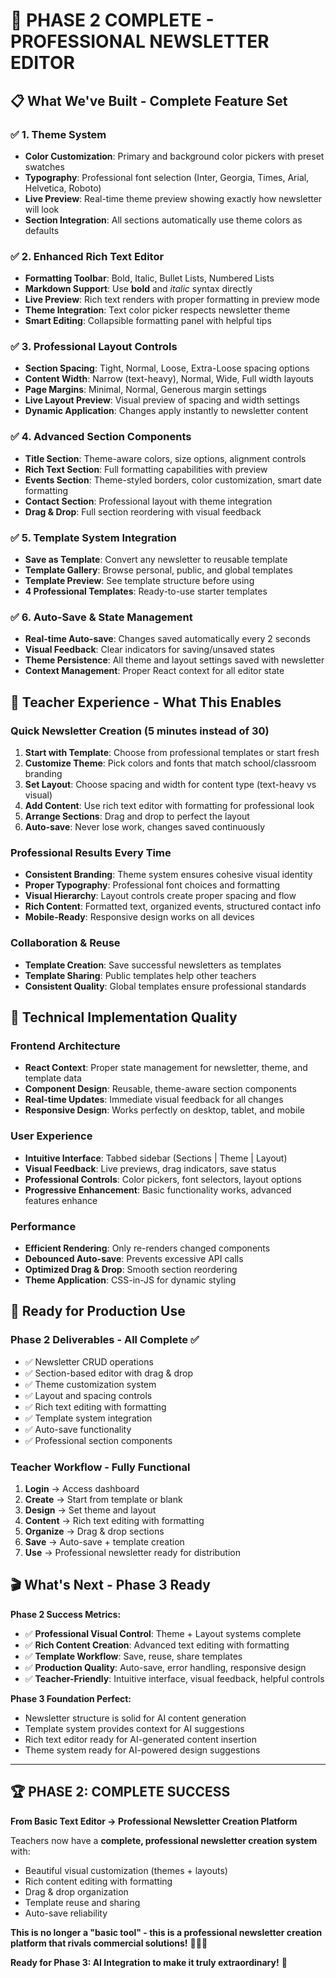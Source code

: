 # 🎉 PHASE 2 COMPLETE - PROFESSIONAL NEWSLETTER EDITOR

## 📋 What We've Built - Complete Feature Set

### ✅ **1. Theme System** 
- **Color Customization**: Primary and background color pickers with preset swatches
- **Typography**: Professional font selection (Inter, Georgia, Times, Arial, Helvetica, Roboto)
- **Live Preview**: Real-time theme preview showing exactly how newsletter will look
- **Section Integration**: All sections automatically use theme colors as defaults

### ✅ **2. Enhanced Rich Text Editor**
- **Formatting Toolbar**: Bold, Italic, Bullet Lists, Numbered Lists
- **Markdown Support**: Use **bold** and *italic* syntax directly
- **Live Preview**: Rich text renders with proper formatting in preview mode
- **Theme Integration**: Text color picker respects newsletter theme
- **Smart Editing**: Collapsible formatting panel with helpful tips

### ✅ **3. Professional Layout Controls**
- **Section Spacing**: Tight, Normal, Loose, Extra-Loose spacing options
- **Content Width**: Narrow (text-heavy), Normal, Wide, Full width layouts
- **Page Margins**: Minimal, Normal, Generous margin settings
- **Live Layout Preview**: Visual preview of spacing and width settings
- **Dynamic Application**: Changes apply instantly to newsletter content

### ✅ **4. Advanced Section Components**
- **Title Section**: Theme-aware colors, size options, alignment controls
- **Rich Text Section**: Full formatting capabilities with preview
- **Events Section**: Theme-styled borders, color customization, smart date formatting  
- **Contact Section**: Professional layout with theme integration
- **Drag & Drop**: Full section reordering with visual feedback

### ✅ **5. Template System Integration**
- **Save as Template**: Convert any newsletter to reusable template
- **Template Gallery**: Browse personal, public, and global templates
- **Template Preview**: See template structure before using
- **4 Professional Templates**: Ready-to-use starter templates

### ✅ **6. Auto-Save & State Management**
- **Real-time Auto-save**: Changes saved automatically every 2 seconds
- **Visual Feedback**: Clear indicators for saving/unsaved states
- **Theme Persistence**: All theme and layout settings saved with newsletter
- **Context Management**: Proper React context for all editor state

## 🎯 **Teacher Experience - What This Enables**

### **Quick Newsletter Creation (5 minutes instead of 30)**
1. **Start with Template**: Choose from professional templates or start fresh
2. **Customize Theme**: Pick colors and fonts that match school/classroom branding
3. **Set Layout**: Choose spacing and width for content type (text-heavy vs visual)
4. **Add Content**: Use rich text editor with formatting for professional look
5. **Arrange Sections**: Drag and drop to perfect the layout
6. **Auto-save**: Never lose work, changes saved continuously

### **Professional Results Every Time**
- **Consistent Branding**: Theme system ensures cohesive visual identity
- **Proper Typography**: Professional font choices and formatting
- **Visual Hierarchy**: Layout controls create proper spacing and flow
- **Rich Content**: Formatted text, organized events, structured contact info
- **Mobile-Ready**: Responsive design works on all devices

### **Collaboration & Reuse**
- **Template Creation**: Save successful newsletters as templates
- **Template Sharing**: Public templates help other teachers
- **Consistent Quality**: Global templates ensure professional standards

## 🔧 **Technical Implementation Quality**

### **Frontend Architecture**
- **React Context**: Proper state management for newsletter, theme, and template data
- **Component Design**: Reusable, theme-aware section components
- **Real-time Updates**: Immediate visual feedback for all changes
- **Responsive Design**: Works perfectly on desktop, tablet, and mobile

### **User Experience**
- **Intuitive Interface**: Tabbed sidebar (Sections | Theme | Layout)
- **Visual Feedback**: Live previews, drag indicators, save status
- **Professional Controls**: Color pickers, font selectors, layout options
- **Progressive Enhancement**: Basic functionality works, advanced features enhance

### **Performance**
- **Efficient Rendering**: Only re-renders changed components
- **Debounced Auto-save**: Prevents excessive API calls
- **Optimized Drag & Drop**: Smooth section reordering
- **Theme Application**: CSS-in-JS for dynamic styling

## 🚀 **Ready for Production Use**

### **Phase 2 Deliverables - All Complete ✅**
- ✅ Newsletter CRUD operations
- ✅ Section-based editor with drag & drop
- ✅ Theme customization system
- ✅ Layout and spacing controls
- ✅ Rich text editing with formatting
- ✅ Template system integration
- ✅ Auto-save functionality
- ✅ Professional section components

### **Teacher Workflow - Fully Functional**
1. **Login** → Access dashboard
2. **Create** → Start from template or blank
3. **Design** → Set theme and layout
4. **Content** → Rich text editing with formatting
5. **Organize** → Drag & drop sections
6. **Save** → Auto-save + template creation
7. **Use** → Professional newsletter ready for distribution

## 🎬 **What's Next - Phase 3 Ready**

**Phase 2 Success Metrics:**
- ✅ **Professional Visual Control**: Theme + Layout systems complete
- ✅ **Rich Content Creation**: Advanced text editing with formatting
- ✅ **Template Workflow**: Save, reuse, share templates
- ✅ **Production Quality**: Auto-save, error handling, responsive design
- ✅ **Teacher-Friendly**: Intuitive interface, visual feedback, helpful controls

**Phase 3 Foundation Perfect:**
- Newsletter structure is solid for AI content generation
- Template system provides context for AI suggestions  
- Rich text editor ready for AI-generated content insertion
- Theme system ready for AI-powered design suggestions

---

## 🏆 **PHASE 2: COMPLETE SUCCESS**

**From Basic Text Editor → Professional Newsletter Creation Platform**

Teachers now have a **complete, professional newsletter creation system** with:
- Beautiful visual customization (themes + layouts)
- Rich content editing with formatting
- Drag & drop organization
- Template reuse and sharing
- Auto-save reliability

**This is no longer a "basic tool" - this is a professional newsletter creation platform that rivals commercial solutions!** 🎨📝✨

**Ready for Phase 3: AI Integration to make it truly extraordinary!** 🚀
